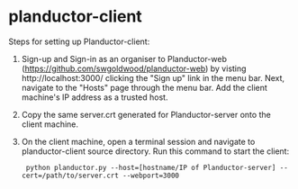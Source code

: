 planductor-client
==============

Steps for setting up Planductor-client:

1. Sign-up and Sign-in as an organiser to Planductor-web (https://github.com/swgoldwood/planductor-web) by visting http://localhost:3000/ clicking the "Sign up" link in the menu bar. Next, navigate to the "Hosts" page through the menu bar. Add the client machine's IP address as a trusted host.

2. Copy the same server.crt generated for Planductor-server onto the client machine.

3. On the client machine, open a terminal session and navigate to planductor-client source directory. Run this command to start the client:

        python planductor.py --host=[hostname/IP of Planductor-server] --cert=/path/to/server.crt --webport=3000
